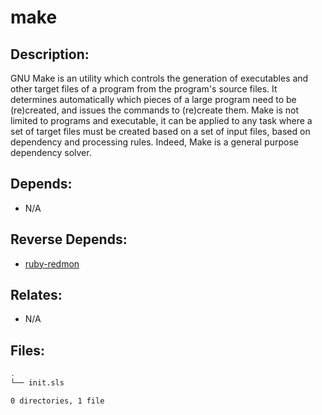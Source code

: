 # make

## Description:

GNU Make is an utility which controls the generation of executables and other target files of a program from the program's source files. It determines automatically which pieces of a large program need to be (re)created, and issues the commands to (re)create them. Make is not limited to programs and executable, it can be applied to any task where a set of target files must be created based on a set of input files, based on dependency and processing rules. Indeed, Make is a general purpose dependency solver.

## Depends:

  -  N/A

## Reverse Depends:

  -  [ruby-redmon](salt/ruby-redmon)

## Relates:

  -  N/A

## Files:

```bash
.
└── init.sls

0 directories, 1 file
```
